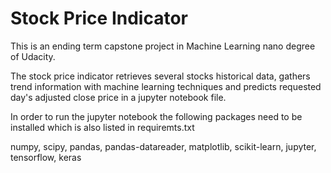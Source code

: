 # Stock Price Indicator
This is an ending term capstone project in Machine Learning nano degree of Udacity.

The stock price indicator retrieves several stocks historical data, gathers trend information with machine learning techniques and predicts requested day's adjusted close price in a jupyter notebook file.

In order to run the jupyter notebook the following packages need to be installed which is also listed in requiremts.txt

numpy, scipy, pandas, pandas-datareader, matplotlib, scikit-learn, jupyter, tensorflow, keras
